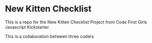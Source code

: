 # New Kitten Checklist

This is a repo for the New Kitten Checklist Project from Code First Girls Javascript Kickstarter.

This is a collaboration between three coders
